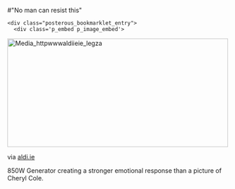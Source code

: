 #"No man can resist this"


    <div class="posterous_bookmarklet_entry">
      <div class='p_embed p_image_embed'>
<a href="http://getfile6.posterous.com/getfile/files.posterous.com/conoroneill/omfGvhyhttGebzoDCaJtruumAAHJblBCwvlkhaxufurhroJGqgvBeIEGbFvu/media_httpwwwaldiieie_legza.jpg.scaled1000.jpg"><img alt="Media_httpwwwaldiieie_legza" height="246" src="http://getfile4.posterous.com/getfile/files.posterous.com/conoroneill/omfGvhyhttGebzoDCaJtruumAAHJblBCwvlkhaxufurhroJGqgvBeIEGbFvu/media_httpwwwaldiieie_legza.jpg.scaled500.jpg" width="500" /></a>
</div>
<div class="posterous_quote_citation">via <a href="http://www.aldi.ie/ie/html/offers/2827_12054.htm?WT.mc_id=2010-02-19-12-40">aldi.ie</a></div>
    <p>850W Generator creating a stronger emotional response than a picture of Cheryl Cole.</p></div>
  